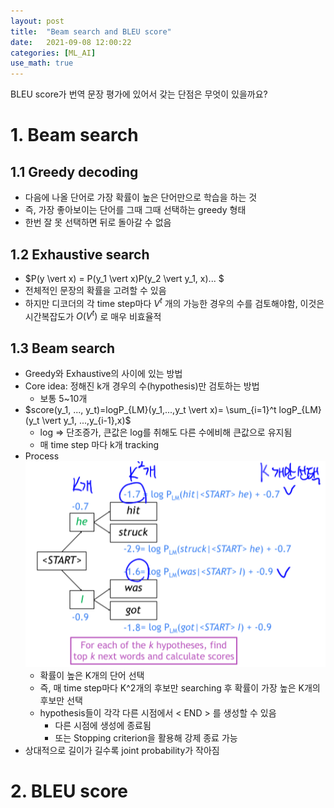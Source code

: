 ```yaml
---
layout: post
title:  "Beam search and BLEU score"
date:   2021-09-08 12:00:22
categories: [ML_AI]
use_math: true
---
```

BLEU score가 번역 문장 평가에 있어서 갖는 단점은 무엇이 있을까요?
# 1. Beam search
## 1.1 Greedy decoding
* 다음에 나올 단어로 가장 확률이 높은 단어만으로 학습을 하는 것
* 즉, 가장 좋아보이는 단어를 그때 그때 선택하는 greedy 형태
* 한번 잘 못 선택하면 뒤로 돌아갈 수 없음

## 1.2 Exhaustive search
* $P(y \vert x) = P(y_1 \vert x)P(y_2 \vert y_1, x)... $
* 전체적인 문장의 확률을 고려할 수 있음
* 하지만 디코더의 각 time step마다 $V^t$ 개의 가능한 경우의 수를 검토해야함, 이것은 시간복잡도가 $O(V^t)$ 로 매우 비효율적

## 1.3 Beam search
* Greedy와 Exhaustive의 사이에 있는 방법
* Core idea: 정해진 k개 경우의 수(hypothesis)만 검토하는 방법
	* 보통 5~10개
* $score(y_1, ..., y_t)=logP_{LM}(y_1,...,y_t \vert x)= \sum_{i=1}^t logP_{LM} (y_t \vert y_1, ...,y_{i-1},x)$
	* log => 단조증가, 큰값은 log를 취해도 다른 수에비해 큰값으로 유지됨
	* 매 time step 마다 k개 tracking
* Process  
	![](/assets/image/ustagelv2/w5_d3_8.png)
	* 확률이 높은 K개의 단어 선택
	* 즉, 매 time step마다 K^2개의 후보만 searching 후 확률이 가장 높은 K개의 후보만 선택
	* hypothesis들이 각각 다른 시점에서 < END > 를 생성할 수 있음
		* 다른 시점에 생성에 종료됨
		* 또는 Stopping criterion을 활용해 강제 종료 가능
* 상대적으로 길이가 길수록 joint probability가 작아짐

# 2. BLEU score

